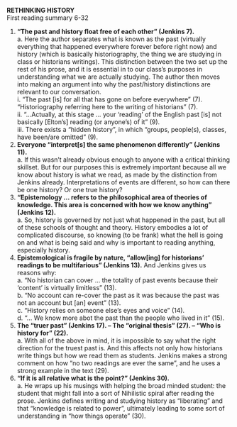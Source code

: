 <b> RETHINKING HISTORY </b> <br> First reading summary 6-32 <br>

1.	<b>“The past and history float free of each other” (Jenkins 7). </b><br>
   a.	Here the author separates what is known as the past (virtually everything that happened everywhere forever before right now) and history (which is basically historiography, the thing we are studying in class or historians writings). This distinction between the two set up the rest of his prose, and it is essential in to our class’s purposes in understanding what we are actually studying. The author then moves into making an argument into why the past/history distinctions are relevant to our conversation.<br> 
     i.	“The past [is] for all that has gone on before everywhere” (7). “Historiography referring here to the writing of historians” (7).<br>
     ii.	“…Actually, at this stage … your ‘reading’ of the English past [is] not basically [Elton’s] reading (or anyone’s) of it” (9).<br>
     iii.	There exists a “hidden history”, in which “groups, people(s), classes, have been/are omitted” (9).<br>
2.	<b>Everyone “interpret[s] the same phenomenon differently” (Jenkins 11). </b><br>
   a.	If this wasn’t already obvious enough to anyone with a critical thinking skillset. But for our purposes this is extremely important because all we know about history is what we read, as made by the distinction from Jenkins already. Interpretations of events are different, so how can there be one history? Or one true history?
3.	<b>“Epistemology … refers to the philosophical area of theories of knowledge. This area is concerned with how we know anything” (Jenkins 12).</b><br>
   a.	So, history is governed by not just what happened in the past, but all of these schools of thought and theory. History embodies a lot of complicated discourse, so knowing (to be frank) what the hell is going on and what is being said and why is important to reading anything, especially history.
4.	<b>Epistemological is fragile by nature, “allow[ing] for historians’ readings to be multifarious” (Jenkins 13).</b> And Jenkins gives us reasons why:<br>
   a.	“No historian can cover … the totality of past events because their ‘content’ is virtually limitless” (13).<br>
   b.	“No account can re-cover the past as it was because the past was not an account but [an] event” (13).<br>
   c.	“History relies on someone else’s eyes and voice” (14).<br>
   d.	“… We know more abot the past than the people who lived in it” (15).<br>
5.	<b>The “truer past” (Jenkins 17). – The “original thesis” (27). – “Who is history for” (22).</b><br>
   a.	With all of the above in mind, it is impossible to say what the right direction for the truest past is. And this affects not only how historians write things but how we read them as students. Jenkins makes a strong comment on how “no two readings are ever the same”, and he uses a strong example in the text (29).<br>
6.	<b>“If it is all relative what is the point?” (Jenkins 30).</b><br>
   a.	He wraps up his musings with helping the broad minded student: the student that might fall into a sort of Nihilistic spiral after reading the prose. Jenkins defines writing and studying history as “liberating” and that “knowledge is related to power”, ultimately leading to some sort of understanding in “how things operate” (30).
